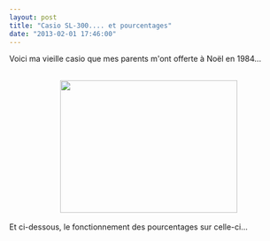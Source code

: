```yaml
---
layout: post
title: "Casio SL-300.... et pourcentages"
date: "2013-02-01 17:46:00"
---
```

Voici ma vieille casio que mes parents m'ont offerte à Noël en 1984...<br /><br /><div class="separator" style="clear: both; text-align: center;"><a href="http://1.bp.blogspot.com/-X31558h1OB0/UQvxSKVrHZI/AAAAAAAADp4/Xhze_Dq0bkI/s1600/photo.JPG" imageanchor="1" style="margin-left:1em; margin-right:1em"><img border="0" height="240" width="320" src="http://1.bp.blogspot.com/-X31558h1OB0/UQvxSKVrHZI/AAAAAAAADp4/Xhze_Dq0bkI/s320/photo.JPG" /></a></div><br />Et ci-dessous, le fonctionnement des pourcentages sur celle-ci...<br /><br /><script src="http://pastebin.com/embed_js.php?i=3BrnCdg1"></script>
